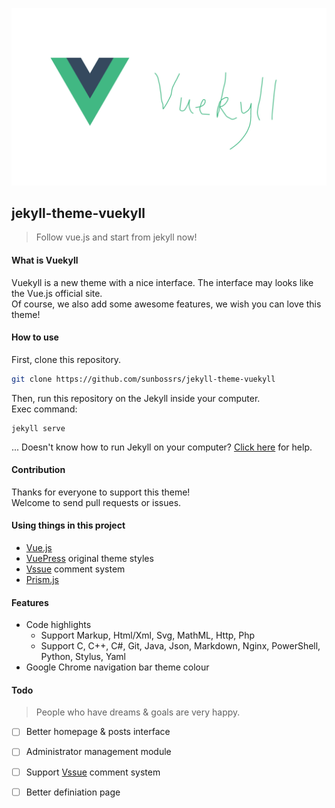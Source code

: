 ![Header](/img/readme_img.png)
## jekyll-theme-vuekyll
> Follow vue.js and start from jekyll now! 

#### What is Vuekyll
Vuekyll is a new theme with a nice interface. The interface may looks like the Vue.js official site.  
Of course, we also add some awesome features, we wish you can love this theme!

#### How to use
First, clone this repository.
```bash
git clone https://github.com/sunbossrs/jekyll-theme-vuekyll
```
Then, run this repository on the Jekyll inside your computer.  
Exec command:
```
jekyll serve
```
... Doesn't know how to run Jekyll on your computer? [Click here](https://jekyllrb.com/) for help.

#### Contribution
Thanks for everyone to support this theme!  
Welcome to send pull requests or issues.

#### Using things in this project
- [Vue.js](https://vuejs.org/)
- [VuePress](https://vuepress.js.org/) original theme styles
- [Vssue](https://vssue.js.org/) comment system
- [Prism.js](https://prismjs.com/)

#### Features
- Code highlights
  - Support Markup, Html/Xml, Svg, MathML, Http, Php
  - Support C, C++, C#, Git, Java, Json, Markdown, Nginx, PowerShell, Python, Stylus, Yaml
- Google Chrome navigation bar theme colour

#### Todo
> People who have dreams & goals are very happy.
- [ ] Better homepage & posts interface
- [ ] Administrator management module
- [ ] Support [Vssue](https://vssue.js.org) comment system
- [ ] Better definiation page

